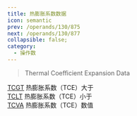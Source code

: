 ```yaml
---
title: 热膨胀系数数据
icon: semantic
prev: /operands/130/875
next: /operands/130/877
collapsible: false;
category:
  - 操作数
---
```


> Thermal Coefficient Expansion Data

[TCGT](TCGT.md  "Zemax 操作数 TCGT") 热膨胀系数（TCE）大于<br />[TCLT](TCLT.md  "Zemax 操作数 TCLT") 热膨胀系数（TCE）小于<br />[TCVA](TCVA.md  "Zemax 操作数 TCVA") 热膨胀系数（TCE）数值<br />